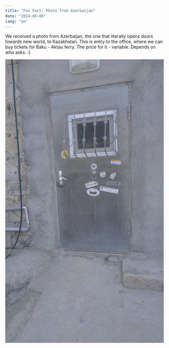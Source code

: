 ```yaml
---
title: "Fun Fact: Photo from Azerbaijan"
date: "2014-05-08"
lang: "en"
---
```


We received a photo from Azerbaijan, the one that literally opens doors towards new world, to Kazakhstan. This is entry to the office, where we can buy tickets for Baku - Aktau ferry. The price for it - variable. Depends on who asks. :)

![2014-04-22 15.57.51](../images/2014-04-22-15.57.51.jpg)
